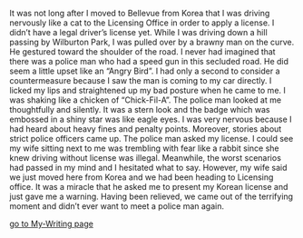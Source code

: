 
It was not long after I moved to Bellevue from Korea that I was driving nervously like a cat to the Licensing Office in order to apply a license. I didn’t have a legal driver’s license yet. While I was driving down a hill passing by Wilburton Park, I was pulled over by a brawny man on the curve. He gestured toward the shoulder of the road. I never had imagined that there was a police man who had a speed gun in this secluded road. He did seem a little upset like an “Angry Bird”. I had only a second to consider a countermeasure because I saw the man is coming to my car directly. I licked my lips and straightened up my bad posture when he came to me. I was shaking like a chicken of “Chick-Fil-A”. The police man looked at me thoughtfully and silently. It was a stern look and the badge which was embossed in a shiny star was like eagle eyes. I was very nervous because I had heard about heavy fines and penalty points. Moreover, stories about strict police officers came up. The police man asked my license. I could see my wife sitting next to me was trembling with fear like a rabbit since she knew driving without license was illegal. Meanwhile, the worst scenarios had passed in my mind and I hesitated what to say. However, my wife said we just moved here from Korea and we had been heading to Licensing office. It was a miracle that he asked me to present my Korean license and just gave me a warning. Having been relieved, we came out of the terrifying moment and didn’t ever want to meet a police man again.

[go to My-Writing page](/Midterm/My-Writing/My-Writing.html)
